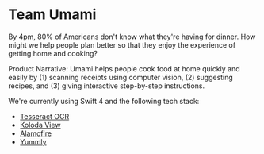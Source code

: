 # Team Umami
By 4pm, 80% of Americans don't know what they're having for dinner. How might we help people plan better so that they enjoy the experience of getting home and cooking?

Product Narrative: Umami helps people cook food at home quickly and easily by (1) scanning receipts using computer vision, (2) suggesting recipes, and (3) giving interactive step-by-step instructions.

We're currently using Swift 4 and the following tech stack:
* [Tesseract OCR](https://github.com/tesseract-ocr/tesseract)
* [Koloda View](https://github.com/Yalantis/Koloda)
* [Alamofire](https://github.com/Alamofire/Alamofire)
* [Yummly](https://developer.yummly.com/)
